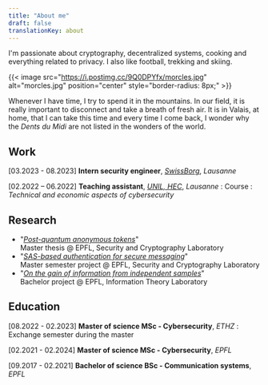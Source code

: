 ```yaml
---
title: "About me"
draft: false
translationKey: about
---
```


I'm passionate about cryptography, decentralized systems, cooking and everything related to privacy. I also like football, trekking and skiing.

{{< image src="https://i.postimg.cc/9Q0DPYfx/morcles.jpg" alt="morcles.jpg" position="center" style="border-radius: 8px;" >}}

Whenever I have time, I try to spend it in the mountains. In our field, it is really important to disconnect and take a breath of fresh air. It is in Valais, at home, that I can take this time and every time I come back, I wonder why the _Dents du Midi_ are not listed in the wonders of the world.

## Work

[03.2023 - 08.2023] **Intern security engineer**, [*SwissBorg*](https://swissborg.com/), *Lausanne*

[02.2022 – 06.2022] **Teaching assistant**, [*UNIL, HEC*](https://www.unil.ch/hec/en/home.html), *Lausanne*
: Course : *Technical and economic aspects of cybersecurity*

## Research

- "[*Post-quantum anonymous tokens*](/files/pqat.pdf)"  
Master thesis @ EPFL, Security and Cryptography Laboratory
- "[*SAS-based authentication for secure messaging*](/files/sas-based-auth.pdf)"  
Master semester project @ EPFL, Security and Cryptography Laboratory
- "[*On the gain of information from independent samples*](/files/gain-of-info-from-indep-samples.pdf)"  
Bachelor project @ EPFL, Information Theory Laboratory

## Education

[08.2022 - 02.2023] **Master of science MSc - Cybersecurity**, *ETHZ*
: Exchange semester during the master

[02.2021 - 02.2024] **Master of science MSc - Cybersecurity**, *EPFL*

[09.2017 - 02.2021] **Bachelor of science BSc - Communication systems**, *EPFL*
